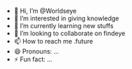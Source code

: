 - 👋 Hi, I’m @Worldseye
- 👀 I’m interested in giving knowledge 
- 🌱 I’m currently learning new stuffs
- 💞️ I’m looking to collaborate on findeye
- 📫 How to reach me .future 
- 😄 Pronouns: ...
- ⚡ Fun fact: ...

<!---
Worldseye/Worldseye is a ✨ special ✨ repository because its `README.md` (this file) appears on your GitHub profile.
You can click the Preview link to take a look at your changes.
--->
